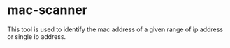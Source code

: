 # mac-scanner
This tool is used to identify the mac address of a given range of ip address or single ip address.
